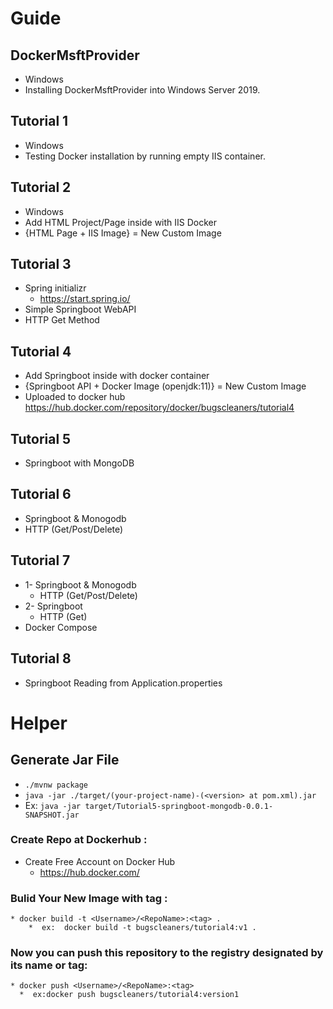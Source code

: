 # Guide

## DockerMsftProvider
* Windows
* Installing DockerMsftProvider into Windows Server 2019.

## Tutorial 1
* Windows
* Testing Docker installation by running empty IIS container.


## Tutorial 2
* Windows 
* Add HTML Project/Page inside with IIS Docker 
*  {HTML Page + IIS Image} = New Custom Image

## Tutorial 3
* Spring initializr
  * https://start.spring.io/
* Simple Springboot WebAPI 
 * HTTP Get Method



## Tutorial 4
* Add Springboot inside with docker container
* {Springboot API + Docker Image (openjdk:11)} = New Custom Image
* Uploaded to docker hub https://hub.docker.com/repository/docker/bugscleaners/tutorial4
## Tutorial 5
* Springboot with MongoDB


## Tutorial 6
* Springboot & Monogodb
* HTTP (Get/Post/Delete)

## Tutorial 7
* 1- Springboot & Monogodb
  * HTTP (Get/Post/Delete)
* 2- Springboot 
  * HTTP (Get)
* Docker Compose 

## Tutorial 8
* Springboot Reading from Application.properties 

# Helper 
## Generate Jar File 
* `./mvnw package`
* `java -jar ./target/(your-project-name)-(<version> at pom.xml).jar`
* Ex:  `java -jar target/Tutorial5-springboot-mongodb-0.0.1-SNAPSHOT.jar `

### Create Repo at Dockerhub :
* Create Free Account on Docker Hub
  * https://hub.docker.com/
  
### Bulid Your New Image with tag :
```
* docker build -t <Username>/<RepoName>:<tag> .
    *  ex:  docker build -t bugscleaners/tutorial4:v1 .
```
### Now you can push this repository to the registry designated by its name or tag:
```
* docker push <Username>/<RepoName>:<tag>
  *  ex:docker push bugscleaners/tutorial4:version1
```

